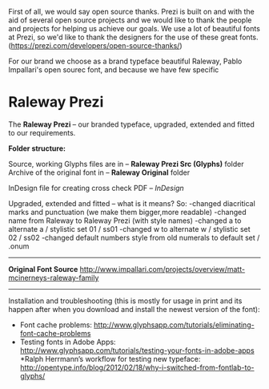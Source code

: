 First of all, we would say open source thanks.
Prezi is built on and with the aid of several open source projects and we would like to thank the people and projects for helping us achieve our goals. We use a lot of beautiful fonts at Prezi, so we'd like to thank the designers for the use of these great fonts. (https://prezi.com/developers/open-source-thanks/)

For our brand we choose as a brand typeface beautiful Raleway, Pablo Impallari's open sourec font, and because we have few specific 


Raleway Prezi
=======

The **Raleway Prezi** – our branded typeface, upgraded, extended and fitted to our requirements. 


**Folder structure:**

Source, working Glyphs files are in – **Raleway Prezi Src (Glyphs)** folder
Archive of the original font in – **Raleway Original** folder

InDesign file for creating cross check PDF – *InDesign*

Upgraded, extended and fitted – what is it means? So:
-changed diacritical marks and punctuation  (we make them bigger,more readable)
-changed name from Raleway to Raleway Prezi (with style names)
-changed a to alternate a / stylistic set 01 / ss01
-changed w to alternate w / stylistic set 02 / ss02
-changed default numbers style from old numerals to default set / .onum

---

**Original Font Source**
http://www.impallari.com/projects/overview/matt-mcinerneys-raleway-family

---

Installation and troubleshooting (this is mostly for usage in print and its happen after when you download and install the newest version of the font):

* Font cache problems: 
http://www.glyphsapp.com/tutorials/eliminating-font-cache-problems
* Testing fonts in Adobe Apps: 
http://www.glyphsapp.com/tutorials/testing-your-fonts-in-adobe-apps
*Ralph Herrmann’s workflow for testing new typeface:
http://opentype.info/blog/2012/02/18/why-i-switched-from-fontlab-to-glyphs/
